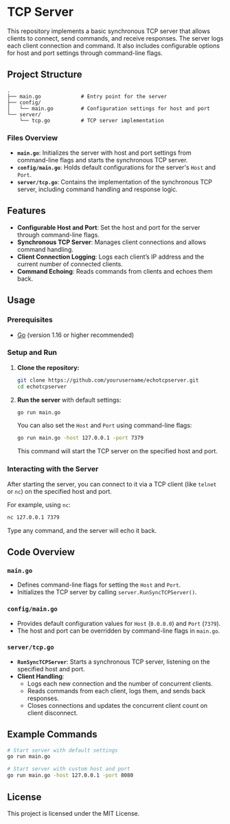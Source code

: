# TCP Server

This repository implements a basic synchronous TCP server that allows clients to connect, send commands, and receive responses. The server logs each client connection and command. It also includes configurable options for host and port settings through command-line flags.

## Project Structure

```
.
├── main.go             # Entry point for the server
├── config/
│   └── main.go         # Configuration settings for host and port
└── server/
    └── tcp.go          # TCP server implementation
```

### Files Overview

- **`main.go`**: Initializes the server with host and port settings from command-line flags and starts the synchronous TCP server.
- **`config/main.go`**: Holds default configurations for the server's `Host` and `Port`.
- **`server/tcp.go`**: Contains the implementation of the synchronous TCP server, including command handling and response logic.

## Features

- **Configurable Host and Port**: Set the host and port for the server through command-line flags.
- **Synchronous TCP Server**: Manages client connections and allows command handling.
- **Client Connection Logging**: Logs each client’s IP address and the current number of connected clients.
- **Command Echoing**: Reads commands from clients and echoes them back.

## Usage

### Prerequisites

- [Go](https://golang.org/doc/install) (version 1.16 or higher recommended)

### Setup and Run

1. **Clone the repository:**
   ```bash
   git clone https://github.com/yourusername/echotcpserver.git
   cd echotcpserver
   ```

2. **Run the server** with default settings:
   ```bash
   go run main.go
   ```

   You can also set the `Host` and `Port` using command-line flags:
   ```bash
   go run main.go -host 127.0.0.1 -port 7379
   ```

   This command will start the TCP server on the specified host and port.

### Interacting with the Server

After starting the server, you can connect to it via a TCP client (like `telnet` or `nc`) on the specified host and port.

For example, using `nc`:
```bash
nc 127.0.0.1 7379
```

Type any command, and the server will echo it back.

## Code Overview

### `main.go`

- Defines command-line flags for setting the `Host` and `Port`.
- Initializes the TCP server by calling `server.RunSyncTCPServer()`.

### `config/main.go`

- Provides default configuration values for `Host` (`0.0.0.0`) and `Port` (`7379`).
- The host and port can be overridden by command-line flags in `main.go`.

### `server/tcp.go`

- **`RunSyncTCPServer`**: Starts a synchronous TCP server, listening on the specified host and port.
- **Client Handling**:
  - Logs each new connection and the number of concurrent clients.
  - Reads commands from each client, logs them, and sends back responses.
  - Closes connections and updates the concurrent client count on client disconnect.

## Example Commands

```bash
# Start server with default settings
go run main.go

# Start server with custom host and port
go run main.go -host 127.0.0.1 -port 8080
```

## License

This project is licensed under the MIT License.